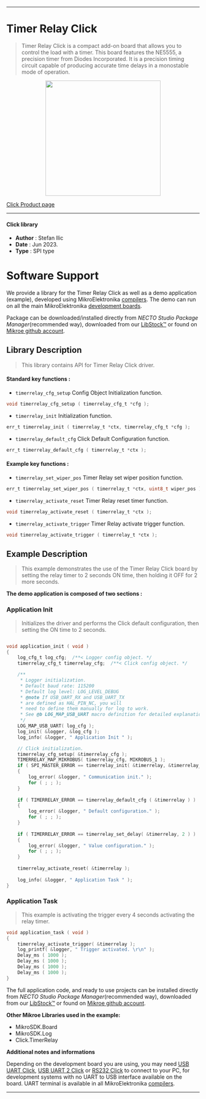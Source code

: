 
---
# Timer Relay Click

> Timer Relay Click is a compact add-on board that allows you to control the load with a timer. This board features the NE5555, a precision timer from Diodes Incorporated. It is a precision timing circuit capable of producing accurate time delays in a monostable mode of operation.

<p align="center">
  <img src="https://download.mikroe.com/images/click_for_ide/timerrelay_click.png" height=300px>
</p>

[Click Product page](https://www.mikroe.com/timer-relay-click)

---


#### Click library

- **Author**        : Stefan Ilic
- **Date**          : Jun 2023.
- **Type**          : SPI type


# Software Support

We provide a library for the Timer Relay Click
as well as a demo application (example), developed using MikroElektronika
[compilers](https://www.mikroe.com/necto-studio).
The demo can run on all the main MikroElektronika [development boards](https://www.mikroe.com/development-boards).

Package can be downloaded/installed directly from *NECTO Studio Package Manager*(recommended way), downloaded from our [LibStock&trade;](https://libstock.mikroe.com) or found on [Mikroe github account](https://github.com/MikroElektronika/mikrosdk_click_v2/tree/master/clicks).

## Library Description

> This library contains API for Timer Relay Click driver.

#### Standard key functions :

- `timerrelay_cfg_setup` Config Object Initialization function.
```c
void timerrelay_cfg_setup ( timerrelay_cfg_t *cfg );
```

- `timerrelay_init` Initialization function.
```c
err_t timerrelay_init ( timerrelay_t *ctx, timerrelay_cfg_t *cfg );
```

- `timerrelay_default_cfg` Click Default Configuration function.
```c
err_t timerrelay_default_cfg ( timerrelay_t *ctx );
```

#### Example key functions :

- `timerrelay_set_wiper_pos` Timer Relay set wiper position function.
```c
err_t timerrelay_set_wiper_pos ( timerrelay_t *ctx, uint8_t wiper_pos );
```

- `timerrelay_activate_reset` Timer Relay reset timer function.
```c
void timerrelay_activate_reset ( timerrelay_t *ctx );
```

- `timerrelay_activate_trigger` Timer Relay activate trigger function.
```c
void timerrelay_activate_trigger ( timerrelay_t *ctx );
```

## Example Description

> This example demonstrates the use of the Timer Relay Click board by
  setting the relay timer to 2 seconds ON time, then holding it OFF for 2 more seconds.

**The demo application is composed of two sections :**

### Application Init

> Initializes the driver and performs the Click default configuration,
  then setting the ON time to 2 seconds.

```c

void application_init ( void )
{
    log_cfg_t log_cfg;  /**< Logger config object. */
    timerrelay_cfg_t timerrelay_cfg;  /**< Click config object. */

    /** 
     * Logger initialization.
     * Default baud rate: 115200
     * Default log level: LOG_LEVEL_DEBUG
     * @note If USB_UART_RX and USB_UART_TX 
     * are defined as HAL_PIN_NC, you will 
     * need to define them manually for log to work. 
     * See @b LOG_MAP_USB_UART macro definition for detailed explanation.
     */
    LOG_MAP_USB_UART( log_cfg );
    log_init( &logger, &log_cfg );
    log_info( &logger, " Application Init " );

    // Click initialization.
    timerrelay_cfg_setup( &timerrelay_cfg );
    TIMERRELAY_MAP_MIKROBUS( timerrelay_cfg, MIKROBUS_1 );
    if ( SPI_MASTER_ERROR == timerrelay_init( &timerrelay, &timerrelay_cfg ) )
    {
        log_error( &logger, " Communication init." );
        for ( ; ; );
    }
    
    if ( TIMERRELAY_ERROR == timerrelay_default_cfg ( &timerrelay ) )
    {
        log_error( &logger, " Default configuration." );
        for ( ; ; );
    }
    
    if ( TIMERRELAY_ERROR == timerrelay_set_delay( &timerrelay, 2 ) )
    {
        log_error( &logger, " Value configuration." );
        for ( ; ; );
    }
    
    timerrelay_activate_reset( &timerrelay );
    
    log_info( &logger, " Application Task " );
}

```

### Application Task

> This example is activating the trigger every 4 seconds activating the relay timer.

```c
void application_task ( void )
{
    timerrelay_activate_trigger( &timerrelay );
    log_printf( &logger, " Trigger activated. \r\n" );
    Delay_ms ( 1000 );
    Delay_ms ( 1000 );
    Delay_ms ( 1000 );
    Delay_ms ( 1000 );
}
```

The full application code, and ready to use projects can be installed directly from *NECTO Studio Package Manager*(recommended way), downloaded from our [LibStock&trade;](https://libstock.mikroe.com) or found on [Mikroe github account](https://github.com/MikroElektronika/mikrosdk_click_v2/tree/master/clicks).

**Other Mikroe Libraries used in the example:**

- MikroSDK.Board
- MikroSDK.Log
- Click.TimerRelay

**Additional notes and informations**

Depending on the development board you are using, you may need
[USB UART Click](https://www.mikroe.com/usb-uart-click),
[USB UART 2 Click](https://www.mikroe.com/usb-uart-2-click) or
[RS232 Click](https://www.mikroe.com/rs232-click) to connect to your PC, for
development systems with no UART to USB interface available on the board. UART
terminal is available in all MikroElektronika
[compilers](https://shop.mikroe.com/compilers).

---
